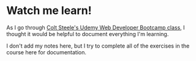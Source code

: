 # Watch me learn!
As I go through [Colt Steele's Udemy Web Developer Bootcamp class](https://www.udemy.com/course/the-web-developer-bootcamp/), I thought it would be helpful to document everything I'm learning.

I don't add my notes here, but I try to complete all of the exercises in the course here for documentation.
